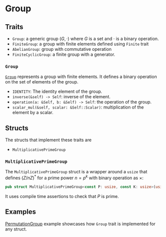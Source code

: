 # Group

## Traits
- `Group`: a generic group $(G, \cdot)$ where $G$ is a set and $\cdot$ is a binary operation.
- `FiniteGroup`: a group with finite elements defined using `Finite` trait
- `AbelianGroup`: group with commutative operation
- `FiniteCyclicGroup`: a finite group with a generator.

### `Group`
[`Group`](./group.rs) represents a group with finite elements. It defines a binary operation on the set of elements of the group.
- `IDENTITY`: The identity element of the group.
- `inverse(&self) -> Self`: inverse of the element.
- `operation(a: &Self, b: &Self) -> Self`: the operation of the group.
- `scalar_mul(&self, scalar: &Self::Scalar)`: multiplication of the element by a scalar.

## Structs
The structs that implement these traits are
- `MultiplicativePrimeGroup`

### `MultiplicativePrimeGroup`
The `MultiplicativePrimeGroup` struct is a wrapper around a `usize` that defines $(Z/nZ)^{*}$ for a prime power $n=p^k$ with binary operation as $\times$:
```rust
pub struct MultiplicativePrimeGroup<const P: usize, const K: usize>(usize);
```

It uses compile time assertions to check that $P$ is prime.

## Examples

[PermutationGroup](/examples/permutation_group.rs) example showcases how `Group` trait is implemented for any struct.